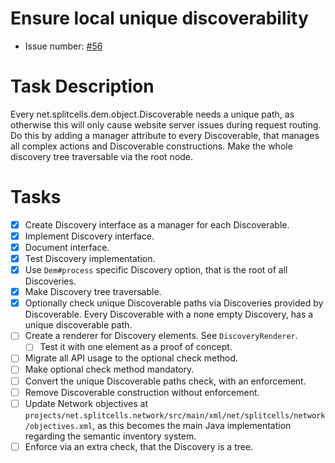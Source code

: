 # Ensure local unique discoverability
* Issue number: [\#56](https://codeberg.org/splitcells-net/net.splitcells.network.community/issues/56)
# Task Description
Every net.splitcells.dem.object.Discoverable needs a unique path,
as otherwise this will only cause website server issues during request routing.
Do this by adding a manager attribute to every Discoverable,
that manages all complex actions and Discoverable constructions.
Make the whole discovery tree traversable via the root node.
# Tasks
* [x] Create Discovery interface as a manager for each Discoverable.
* [x] Implement Discovery interface.
* [x] Document interface.
* [x] Test Discovery implementation.
* [x] Use `Dem#process` specific Discovery option, that is the root of all Discoveries.
* [x] Make Discovery tree traversable.
* [x] Optionally check unique Discoverable paths via Discoveries provided by Discoverable.
  Every Discoverable with a none empty Discovery, has a unique discoverable path.
* [ ] Create a renderer for Discovery elements. See `DiscoveryRenderer`.
    * [ ] Test it with one element as a proof of concept.
* [ ] Migrate all API usage to the optional check method.
* [ ] Make optional check method mandatory.
* [ ] Convert the unique Discoverable paths check, with an enforcement.
* [ ] Remove Discoverable construction without enforcement.
* [ ] Update Network objectives at `projects/net.splitcells.network/src/main/xml/net/splitcells/network/objectives.xml`,
  as this becomes the main Java implementation regarding the semantic inventory system.
* [ ] Enforce via an extra check, that the Discovery is a tree.